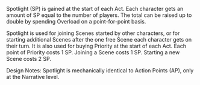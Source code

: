 Spotlight (SP) is gained at the start of each Act. Each character gets an amount of SP equal to the number of players. The total can be raised up to double by spending Overload on a point-for-point basis.

Spotlight is used for joining Scenes started by other characters, or for starting additional Scenes after the one free Scene each character gets on their turn. It is also used for buying Priority at the start of each Act.
Each point of Priority costs 1 SP.
Joining a Scene costs 1 SP.
Starting a new Scene costs 2 SP.

Design Notes:
Spotlight is mechanically identical to Action Points (AP), only at the Narrative level.